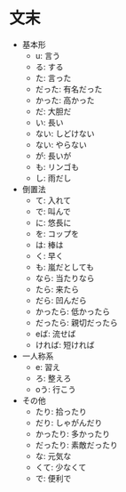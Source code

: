 # 文末

- 基本形
  - u: 言う
  - る: する
  - た: 言った
  - だった: 有名だった
  - かった: 高かった
  - だ: 大胆だ
  - い: 長い
  - ない: しどけない
  - ない: やらない
  - が: 長いが
  - も: リンゴも
  - し: 雨だし
- 倒置法
  - て: 入れて
  - で: 叫んで
  - に: 悠長に
  - を: コップを
  - は: 棒は
  - く: 早く
  - も: 嵐だとしても
  - なら: 当たりなら
  - たら: 来たら
  - だら: 凹んだら
  - かったら: 低かったら
  - だったら: 親切だったら
  - eば: 流せば
  - ければ: 短ければ
- 一人称系
  - e: 習え
  - ろ: 整えろ
  - oう: 行こう
- その他
  - たり: 拾ったり
  - だり: しゃがんだり
  - かったり: 多かったり
  - だったり: 素敵だったり
  - な: 元気な
  - くて: 少なくて
  - で: 便利で
